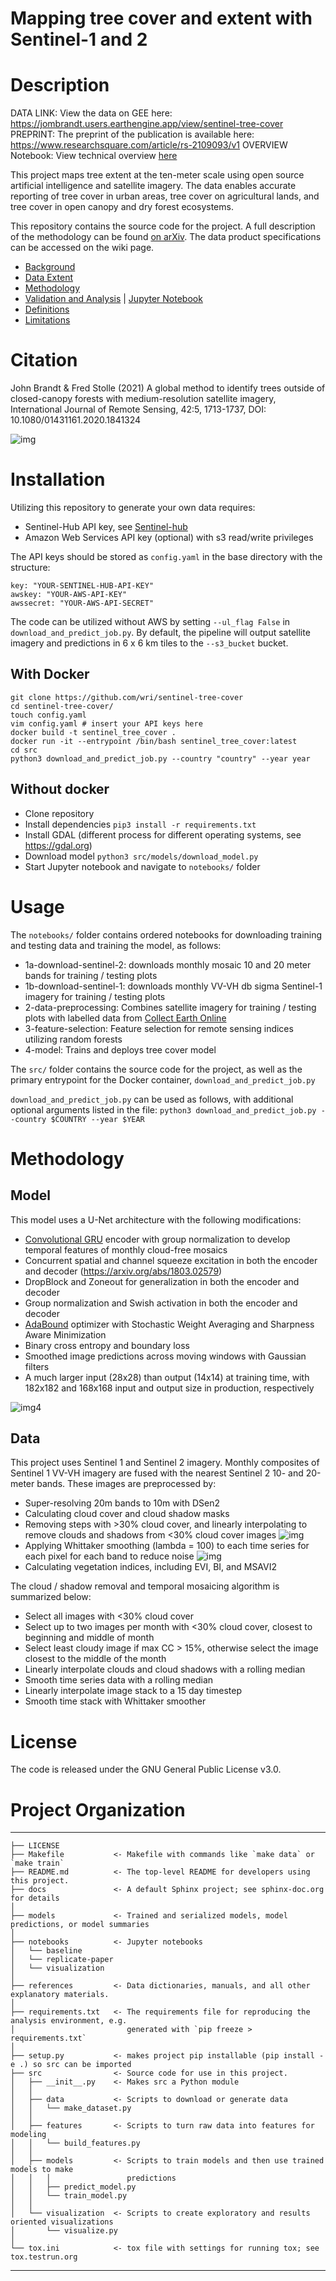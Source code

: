 Mapping tree cover and extent with Sentinel-1 and 2
==============================

# Description

DATA LINK: View the data on GEE here: https://jombrandt.users.earthengine.app/view/sentinel-tree-cover
PREPRINT: The preprint of the publication is available here: https://www.researchsquare.com/article/rs-2109093/v1
OVERVIEW Notebook: View technical overview [here](https://github.com/wri/sentinel-tree-cover/blob/master/notebooks/development/Tropical%20Tree%20Cover%20technical%20introduction.ipynb)

This project maps tree extent at the ten-meter scale using open source artificial intelligence and satellite imagery. The data enables accurate reporting of tree cover in urban areas, tree cover on agricultural lands, and tree cover in open canopy and dry forest ecosystems.

This repository contains the source code for the project. A full description of the methodology can be found [on arXiv](https://arxiv.org/abs/2005.08702). The data product specifications can be accessed on the wiki page.
*  [Background](https://github.com/wri/restoration-mapper/wiki/Product-Specifications#background)
*  [Data Extent](https://github.com/wri/restoration-mapper/wiki/Product-Specifications#data-extent)
*  [Methodology](https://github.com/wri/restoration-mapper/wiki/Product-Specifications#methodology)
*  [Validation and Analysis](https://github.com/wri/restoration-mapper/wiki/Product-Specifications#validation-and-analysis) | [Jupyter Notebook](https://github.com/wri/restoration-mapper/blob/master/notebooks/analysis/validation-analysis.ipynb)
*  [Definitions](https://github.com/wri/restoration-mapper/wiki/Product-Specifications#definitions)
*  [Limitations](https://github.com/wri/restoration-mapper/wiki/Product-Specifications#limitations)


# Citation
John Brandt & Fred Stolle (2021) A global method to identify trees outside of closed-canopy forests with medium-resolution satellite imagery, International Journal of Remote Sensing, 42:5, 1713-1737, DOI: 10.1080/01431161.2020.1841324

![img](references/screenshots/demo.gif?raw=true)

# Installation

Utilizing this repository to generate your own data requires:
* Sentinel-Hub API key, see [Sentinel-hub](http://sentinel-hub.com/)
* Amazon Web Services API key (optional) with s3 read/write privileges

The API keys should be stored as `config.yaml` in the base directory with the structure:

```
key: "YOUR-SENTINEL-HUB-API-KEY"
awskey: "YOUR-AWS-API-KEY"
awssecret: "YOUR-AWS-API-SECRET"
```

The code can be utilized without AWS by setting `--ul_flag False` in `download_and_predict_job.py`. By default, the pipeline will output satellite imagery and predictions in 6 x 6 km tiles to the `--s3_bucket` bucket.

## With Docker

```
git clone https://github.com/wri/sentinel-tree-cover
cd sentinel-tree-cover/
touch config.yaml
vim config.yaml # insert your API keys here
docker build -t sentinel_tree_cover .
docker run -it --entrypoint /bin/bash sentinel_tree_cover:latest
cd src
python3 download_and_predict_job.py --country "country" --year year
```

## Without docker
*  Clone repository
*  Install dependencies `pip3 install -r requirements.txt`
*  Install GDAL (different process for different operating systems, see https://gdal.org)
*  Download model `python3 src/models/download_model.py`
*  Start Jupyter notebook and navigate to `notebooks/` folder

# Usage
The `notebooks/` folder contains ordered notebooks for downloading training and testing data and training the model, as follows:
* 1a-download-sentinel-2: downloads monthly mosaic 10 and 20 meter bands for training / testing plots
* 1b-download-sentinel-1: downloads monthly VV-VH db sigma Sentinel-1 imagery for training / testing plots
* 2-data-preprocessing: Combines satellite imagery for training / testing plots with labelled data from [Collect Earth Online](collect.earth)
* 3-feature-selection: Feature selection for remote sensing indices utilizing random forests
* 4-model: Trains and deploys tree cover model

The `src/` folder contains the source code for the project, as well as the primary entrypoint for the Docker container, `download_and_predict_job.py`

`download_and_predict_job.py` can be used as follows, with additional optional arguments listed in the file: `python3 download_and_predict_job.py --country $COUNTRY --year $YEAR`

# Methodology

## Model
This model uses a U-Net architecture with the following modifications:
*  [Convolutional GRU](https://papers.nips.cc/paper/5955-convolutional-lstm-network-a-machine-learning-approach-for-precipitation-nowcasting.pdf) encoder with group normalization to develop temporal features of monthly cloud-free mosaics
*  Concurrent spatial and channel squeeze excitation in both the encoder and decoder (https://arxiv.org/abs/1803.02579)
*  DropBlock and Zoneout for generalization in both the encoder and decoder
*  Group normalization and Swish activation in both the encoder and decoder
*  [AdaBound](https://arxiv.org/abs/1902.09843) optimizer with Stochastic Weight Averaging and Sharpness Aware Minimization
*  Binary cross entropy and boundary loss
*  Smoothed image predictions across moving windows with Gaussian filters
*  A much larger input (28x28) than output (14x14) at training time, with 182x182 and 168x168 input and output size in production, respectively

![img4](references/readme/model_diagram.png?raw=true)

## Data
This project uses Sentinel 1 and Sentinel 2 imagery. Monthly composites of Sentinel 1 VV-VH imagery are fused with the nearest Sentinel 2 10- and 20-meter bands. These images are preprocessed by:
*  Super-resolving 20m bands to 10m with DSen2
*  Calculating cloud cover and cloud shadow masks
*  Removing steps with >30% cloud cover, and linearly interpolating to remove clouds and shadows from <30% cloud cover images
![img](references/readme/cloud_removal.gif?raw=true)
*  Applying Whittaker smoothing (lambda = 100) to each time series for each pixel for each band to reduce noise
![img](references/screenshots/datasmooth.png?raw=true)
*  Calculating vegetation indices, including EVI, BI, and MSAVI2

The cloud / shadow removal and temporal mosaicing algorithm is summarized below:
*  Select all images with <30% cloud cover
*  Select up to two images per month with <30% cloud cover, closest to beginning and middle of month
*  Select least cloudy image if max CC > 15%, otherwise select the image closest to the middle of the month
*  Linearly interpolate clouds and cloud shadows with a rolling median
*  Smooth time series data with a rolling median
*  Linearly interpolate image stack to a 15 day timestep
*  Smooth time stack with Whittaker smoother

# License

The code is released under the GNU General Public License v3.0.

# Project Organization
------------

    ├── LICENSE
    ├── Makefile           <- Makefile with commands like `make data` or `make train`
    ├── README.md          <- The top-level README for developers using this project.
    ├── docs               <- A default Sphinx project; see sphinx-doc.org for details
    │
    ├── models             <- Trained and serialized models, model predictions, or model summaries
    │
    ├── notebooks          <- Jupyter notebooks
    │   └── baseline
    │   └── replicate-paper
    │   └── visualization
    │
    ├── references         <- Data dictionaries, manuals, and all other explanatory materials.
    │
    ├── requirements.txt   <- The requirements file for reproducing the analysis environment, e.g.
    │                         generated with `pip freeze > requirements.txt`
    │
    ├── setup.py           <- makes project pip installable (pip install -e .) so src can be imported
    ├── src                <- Source code for use in this project.
    │   ├── __init__.py    <- Makes src a Python module
    │   │
    │   ├── data           <- Scripts to download or generate data
    │   │   └── make_dataset.py
    │   │
    │   ├── features       <- Scripts to turn raw data into features for modeling
    │   │   └── build_features.py
    │   │
    │   ├── models         <- Scripts to train models and then use trained models to make
    │   │   │                 predictions
    │   │   ├── predict_model.py
    │   │   └── train_model.py
    │   │
    │   └── visualization  <- Scripts to create exploratory and results oriented visualizations
    │       └── visualize.py
    │
    └── tox.ini            <- tox file with settings for running tox; see tox.testrun.org


--------
